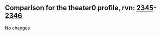 ## Comparison for the theater0 profile, rvn: [2345](https://github.com/PRO100KatYT/FortniteProfileRevisions/tree/main/profiles/theater0/2345%20theater0.json)-[2346](https://github.com/PRO100KatYT/FortniteProfileRevisions/tree/main/profiles/theater0/2346%20theater0.json)

No changes
